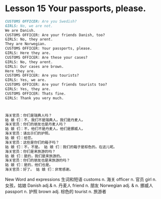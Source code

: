 # Lesson 15  Your passports, please.

```markdown
CUSTOMS OFFICER: Are you Swedish?
GIRLS: No, we are not.
We are Danish.
CUSTOMS OFFICER: Are your friends Danish, too?
GIRLS: No, they arent.
They are Norwegian.
CUSTOMS OFFICER: Your passports, please.
GIRLS: Here they are.
CUSTOMS OFFICER: Are these your cases?
GIRLS: No, they arent.
GIRLS: Our cases are brown.
Here they are.
CUSTOMS OFFICER: Are you tourists?
GIRLS: Yes, we are.
CUSTOMS OFFICER: Are your friends tourists too?
GIRLS: Yes, they are.
CUSTOMS OFFICER: Thats fine.
GIRLS: Thank you very much.



海关官员：你们是瑞典人吗？
姑 娘 们：不，我们不是瑞典人。我们是丹麦人。
海关官员：你们的朋友也是丹麦人吗？
姑 娘 们：不，他们不是丹麦人。他们是挪威人。
海关官员：请出示们的护照。
姑 娘 们：给您。
海关官员：这些是你们的箱子吗？
姑 娘 们：不，不是。 姑 娘 们：我们的箱子是棕色的。在这儿呢。
海关官员：你们是来旅游的吗？
姑 娘 们：是的，我们是来旅游的。
海关官员：你们的朋友也是来旅游的吗？
姑 娘 们：是的，他们也是。
海关官员：好了。 姑 娘 们：非常感谢。
```

New Word and expressions 生词和短语
customs
n. 海关
officer
n. 官员
girl
n. 女孩，姑娘
Danish
adj.& n. 丹麦人
friend
n. 朋友
Norwegian
adj. & n. 挪威人
passport
n. 护照
brown
adj. 棕色的
tourist
n. 旅游者